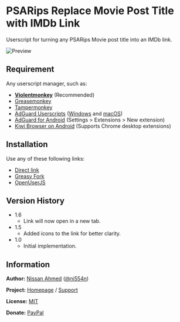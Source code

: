 # PSARips Replace Movie Post Title with IMDb Link

Userscript for turning any PSARips Movie post title into an IMDb link.

![Preview](https://github.com/ni554n/userscripts/raw/master/art/PSARips%20Replace%20Movie%20Post%20Title%20with%20IMDb%20Link.png)

## Requirement

Any userscript manager, such as:

- [**Violentmonkey**](https://violentmonkey.github.io/get-it/) (Recommended)
- [Greasemonkey](https://addons.mozilla.org/en-US/firefox/addon/greasemonkey/)
- [Tampermonkey](https://www.tampermonkey.net/)
- [AdGuard Userscripts](https://kb.adguard.com/en/general/userscripts) ([Windows](https://kb.adguard.com/en/windows/features/extensions) and [macOS](https://kb.adguard.com/en/macos/features/extensions))
- [AdGuard for Android](https://adguard.com/en/adguard-android/overview.html) (Settings > Extensions > New extension)
- [Kiwi Browser on Android](https://play.google.com/store/apps/details?id=com.kiwibrowser.browser) (Supports Chrome desktop extensions)

## Installation

Use any of these following links:

- [Direct link](https://github.com/ni554n/userscripts/raw/master/psarips-replace-movie-post-title-with-imdb-link/psarips-replace-movie-post-title-with-imdb-link.user.js)
- [Greasy Fork](https://greasyfork.org/en/scripts/398896-psarips-replace-movie-post-title-with-imdb-link)
- [OpenUserJS](https://openuserjs.org/scripts/ni554n/PSARips_Replace_Movie_Post_Title_with_IMDb_Link)

## Version History

- 1.6
  - Link will now open in a new tab.
- 1.5
  - Added icons to the link for better clarity.
- 1.0
  - Initial implementation.

## Information

**Author:** [Nissan Ahmed](https://ni554n.github.io) ([@ni554n](https://twitter.com/ni554n))

**Project:** [Homepage](https://github.com/ni554n/userscripts/) / [Support](https://github.com/ni554n/userscripts/issues)

**License:** [MIT](https://github.com/ni554n/userscripts/blob/master/LICENSE)

**Donate:** [PayPal](https://paypal.me/ni554n)
